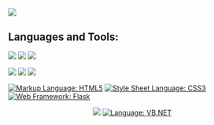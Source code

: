 <h2> <img src="https://www.codewars.com/users/WeeraAlex/badges/large"  /> 
 </h2>



## Languages and Tools:
![](https://img.shields.io/badge/Build%20Tool-Gradle-brightgreen?style=flat&logo=gradle&logoColor=white&color=6aa6f8)
![](https://img.shields.io/badge/IDE-Android%20Studio-brightgreen?style=flat&logo=android-studio&logoColor=white&color=6aa6f8)
![](https://img.shields.io/badge/Version%20Control-Git-brightgreen?style=flat&logo=git&logoColor=white&color=6aa6f8)

![](https://img.shields.io/badge/Language-Kotlin-informational?style=flat&logo=kotlin&logoColor=white&color=6aa6f8)
![](https://img.shields.io/badge/Language-Python-informational?style=flat&logo=python&logoColor=white&color=6aa6f8)
![](https://img.shields.io/badge/3D-Blender-informational?style=flat&logo=blender&logoColor=white&color=6aa6f8)

[![Markup Language: HTML5](https://img.shields.io/badge/Markup%20Language-HTML5-brightgreen?style=flat&logo=html5&logoColor=white&color=6aa6f8)](https://developer.mozilla.org/en-US/docs/Web/HTML)
[![Style Sheet Language: CSS3](https://img.shields.io/badge/Style%20Sheet%20Language-CSS3-brightgreen?style=flat&logo=css3&logoColor=white&color=6aa6f8)](https://developer.mozilla.org/en-US/docs/Web/CSS)
[![Web Framework: Flask](https://img.shields.io/badge/Web%20Framework-Flask-brightgreen?style=flat&logo=flask&logoColor=white&color=6aa6f8)](https://palletsprojects.com/p/flask/)
<div style="text-align: center;">
  
  
![](https://img.shields.io/badge/Database-Microsoft%20SQL%20Server-informational?style=flat&logo=microsoft-sql-server&logoColor=white&color=6aa6f8)
[![Language: VB.NET](https://img.shields.io/badge/Language-VB.NET-informational?style=flat&logo=.net&logoColor=white&color=6aa6f8)](https://docs.microsoft.com/en-us/dotnet/visual-basic/)

  </div>
<!--
**han-chan-dev/han-chan-dev** is a ✨ _special_ ✨ repository because its `README.md` (this file) appears on your GitHub profile.
![4030-kanna-oh-welcome](https://user-images.githubusercontent.com/113547522/219298697-1eb3037e-0638-4eb1-a379-da87041b56eb.gif)


Here are some ideas to get you started:

- 🔭 I’m currently working on ...
- 🌱 I’m currently learning ...
- 👯 I’m looking to collaborate on ...
- 🤔 I’m looking for help with ...
- 💬 Ask me about ...
- 📫 How to reach me: ...
- 😄 Pronouns: ...
- ⚡ Fun fact: ...
-->

